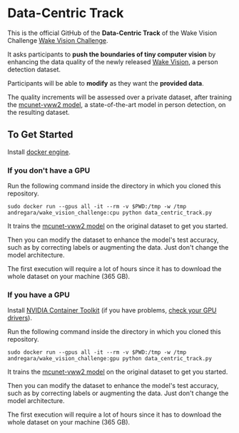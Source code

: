 # Data-Centric Track

This is the official GitHub of the **Data-Centric Track** of the Wake Vision Challenge [Wake Vision Challenge](https://edgeai.modelnova.ai/challenges/details/1).

It asks participants to **push the boundaries of tiny computer vision** by enhancing the data quality of the newly released [Wake Vision](https://wakevision.ai/), a person detection dataset.

Participants will be able to **modify** as they want the **provided data**. 

The quality increments will be assessed over a private dataset, after training the [mcunet-vww2 model](https://github.com/mit-han-lab/mcunet), a state-of-the-art model in person detection, on the resulting dataset.

## To Get Started

Install [docker engine](https://docs.docker.com/engine/install/).

### If you don't have a GPU 

Run the following command inside the directory in which you cloned this repository.

```
sudo docker run --gpus all -it --rm -v $PWD:/tmp -w /tmp andregara/wake_vision_challenge:cpu python data_centric_track.py
```

It trains the [mcunet-vww2 model](https://github.com/mit-han-lab/mcunet) on the original dataset to get you started. 

Then you can modify the dataset to enhance the model's test accuracy, such as by correcting labels or augmenting the data. Just don't change the model architecture.

The first execution will require a lot of hours since it has to download the whole dataset on your machine (365 GB).

### If you have a GPU

Install [NVIDIA Container Toolkit](https://docs.nvidia.com/datacenter/cloud-native/container-toolkit/latest/install-guide.html) (if you have problems, [check your GPU drivers](https://ubuntu.com/server/docs/nvidia-drivers-installation)).

Run the following command inside the directory in which you cloned this repository.

```
sudo docker run --gpus all -it --rm -v $PWD:/tmp -w /tmp andregara/wake_vision_challenge:gpu python data_centric_track.py
```

It trains the [mcunet-vww2 model](https://github.com/mit-han-lab/mcunet) on the original dataset to get you started. 

Then you can modify the dataset to enhance the model's test accuracy, such as by correcting labels or augmenting the data. Just don't change the model architecture.

The first execution will require a lot of hours since it has to download the whole dataset on your machine (365 GB).
